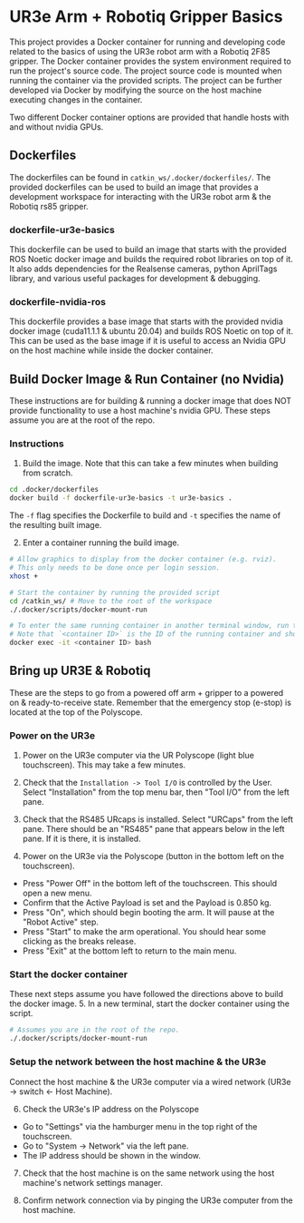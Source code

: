 # UR3e Arm + Robotiq Gripper Basics
This project provides a Docker container for running and developing code related to the basics of using the UR3e robot arm with a Robotiq 2F85 gripper. The Docker container provides the system environment required to run the project's source code. The project source code is mounted when running the container via the provided scripts. The project can be further developed via Docker by modifying the source on the host machine executing changes in the container.

Two different Docker container options are provided that handle hosts with and without nvidia GPUs.

## Dockerfiles
The dockerfiles can be found in `catkin_ws/.docker/dockerfiles/`. The provided dockerfiles can be used to build an image that provides a development workspace for interacting with the UR3e robot arm & the Robotiq rs85 gripper.

### dockerfile-ur3e-basics
This dockerfile can be used to build an image that starts with the provided ROS Noetic docker image and builds the required robot libraries on top of it. It also adds dependencies for the Realsense cameras, python AprilTags library, and various useful packages for development & debugging.

### dockerfile-nvidia-ros
This dockerfile provides a base image that starts with the provided nvidia docker image (cuda11.1.1 & ubuntu 20.04) and builds ROS Noetic on top of it. This can be used as the base image if it is useful to access an Nvidia GPU on the host machine while inside the docker container.

## Build Docker Image & Run Container (no Nvidia)
These instructions are for building & running a docker image that does NOT provide functionality to use a host machine's nvidia GPU. These steps assume you are at the root of the repo.

### Instructions
1. Build the image. Note that this can take a few minutes when building from scratch.
```bash
cd .docker/dockerfiles
docker build -f dockerfile-ur3e-basics -t ur3e-basics .
```
The `-f` flag specifies the Dockerfile to build and `-t` specifies the name of the resulting built image.

2. Enter a container running the build image.
```bash
# Allow graphics to display from the docker container (e.g. rviz).
# This only needs to be done once per login session.
xhost +

# Start the container by running the provided script
cd /catkin_ws/ # Move to the root of the workspace
./.docker/scripts/docker-mount-run

# To enter the same running container in another terminal window, run the following.
# Note that `<container ID>` is the ID of the running container and should be tab-completable.
docker exec -it <container ID> bash
```

## Bring up UR3E & Robotiq
These are the steps to go from a powered off arm + gripper to a powered on & ready-to-receive state. Remember that the emergency stop (e-stop) is located at the top of the Polyscope.

### Power on the UR3e
1. Power on the UR3e computer via the UR Polyscope (light blue touchscreen). This may take a few minutes.

2. Check that the `Installation -> Tool I/O` is controlled by the User. Select "Installation" from the top menu bar, then "Tool I/O" from the left pane.

3. Check that the RS485 URcaps is installed. Select "URCaps" from the left pane. There should be an "RS485" pane that appears below in the left pane. If it is there, it is installed.

4. Power on the UR3e via the Polyscope (button in the bottom left on the touchscreen).

  - Press "Power Off" in the bottom left of the touchscreen. This should open a new menu.
  - Confirm that the Active Payload is set and the Payload is 0.850 kg.
  - Press "On", which should begin booting the arm. It will pause at the "Robot Active" step.
  - Press "Start" to make the arm operational. You should hear some clicking as the breaks release.
  - Press "Exit" at the bottom left to return to the main menu.

### Start the docker container
These next steps assume you have followed the directions above to build the docker image.
5. In a new terminal, start the docker container using the script.
```bash
# Assumes you are in the root of the repo.
./.docker/scripts/docker-mount-run
```

### Setup the network between the host machine & the UR3e
Connect the host machine & the UR3e computer via a wired network (UR3e -> switch <- Host Machine).

6. Check the UR3e's IP address on the Polyscope

  - Go to "Settings" via the hamburger menu in the top right of the touchscreen.
  - Go to "System -> Network" via the left pane.
  - The IP address should be shown in the window.

7. Check that the host machine is on the same network using the host machine's network settings manager.

8. Confirm network connection via by pinging the UR3e computer from the host machine.
